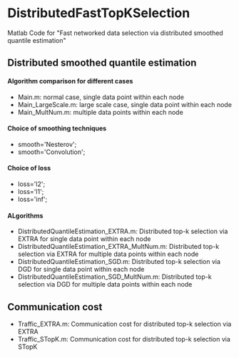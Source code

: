 # DistributedFastTopKSelection
Matlab Code for "Fast networked data selection via distributed smoothed quantile estimation"

## Distributed smoothed quantile estimation

#### Algorithm comparison for different cases
- Main.m: normal case, single data point within each node
- Main_LargeScale.m: large scale case, single data point within each node
- Main_MultNum.m: multiple data points within each node

#### Choice of smoothing techniques
- smooth='Nesterov';
- smooth='Convolution';

#### Choice of loss
- loss='l2';
- loss='l1';
- loss='inf';

#### ALgorithms
- DistributedQuantileEstimation_EXTRA.m: Distributed top-k selection via EXTRA for single data point within each node
- DistributedQuantileEstimation_EXTRA_MultNum.m: Distributed top-k selection via EXTRA for multiple data points within each node
- DistributedQuantileEstimation_SGD.m: Distributed top-k selection via DGD for single data point within each node
- DistributedQuantileEstimation_SGD_MultNum.m: Distributed top-k selection via DGD for multiple data points within each node

## Communication cost
- Traffic_EXTRA.m: Communication cost for distributed top-k selection via EXTRA
- Traffic_STopK.m: Communication cost for distributed top-k selection via STopK
